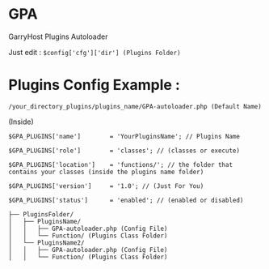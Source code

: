 # GPA
GarryHost Plugins Autoloader

Just edit : `$config['cfg']['dir'] (Plugins Folder)`

# Plugins Config Example : 
`/your_directory_plugins/plugins_name/GPA-autoloader.php (Default Name)`

(Inside)

`$GPA_PLUGINS['name']        = 'YourPluginsName'; // Plugins Name`

`$GPA_PLUGINS['role']        = 'classes'; // (classes or execute)`

`$GPA_PLUGINS['location']    = 'functions/'; // the folder that contains your classes (inside the plugins name folder)`

`$GPA_PLUGINS['version']     = '1.0'; // (Just For You)`

`$GPA_PLUGINS['status']      = 'enabled'; // (enabled or disabled)`
  
  
```
├── PluginsFolder/
│   ├── PluginsName/
│   │   ├── GPA-autoloader.php (Config File)
│   │   └── Function/ (Plugins Class Folder)
│   └── PluginsName2/
│   │   ├── GPA-autoloader.php (Config File)
│   │   └── Function/ (Plugins Class Folder)
```

